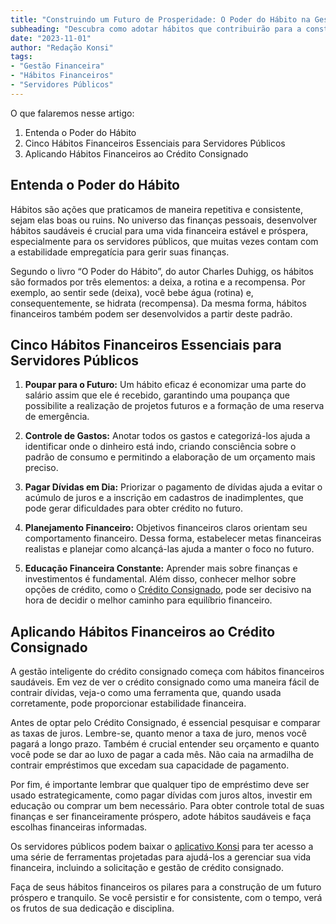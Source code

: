 ```yaml
---
title: "Construindo um Futuro de Prosperidade: O Poder do Hábito na Gestão Financeira"
subheading: "Descubra como adotar hábitos que contribuirão para a construção de solidez financeira, gerando tranquilidade e prosperidade para o futuro."
date: "2023-11-01"
author: "Redação Konsi"
tags:
- "Gestão Financeira"
- "Hábitos Financeiros"
- "Servidores Públicos"
---
```


O que falaremos nesse artigo:
1. Entenda o Poder do Hábito
2. Cinco Hábitos Financeiros Essenciais para Servidores Públicos
3. Aplicando Hábitos Financeiros ao Crédito Consignado

## **Entenda o Poder do Hábito**

Hábitos são ações que praticamos de maneira repetitiva e consistente, sejam elas boas ou ruins. No universo das finanças pessoais, desenvolver hábitos saudáveis é crucial para uma vida financeira estável e próspera, especialmente para os servidores públicos, que muitas vezes contam com a estabilidade empregatícia para gerir suas finanças.

Segundo o livro “O Poder do Hábito”, do autor Charles Duhigg, os hábitos são formados por três elementos: a deixa, a rotina e a recompensa. Por exemplo, ao sentir sede (deixa), você bebe água (rotina) e, consequentemente, se hidrata (recompensa). Da mesma forma, hábitos financeiros também podem ser desenvolvidos a partir deste padrão.

## **Cinco Hábitos Financeiros Essenciais para Servidores Públicos**

1. **Poupar para o Futuro:** Um hábito eficaz é economizar uma parte do salário assim que ele é recebido, garantindo uma poupança que possibilite a realização de projetos futuros e a formação de uma reserva de emergência.
   
   
2. **Controle de Gastos:** Anotar todos os gastos e categorizá-los ajuda a identificar onde o dinheiro está indo, criando consciência sobre o padrão de consumo e permitindo a elaboração de um orçamento mais preciso.

3. **Pagar Dívidas em Dia:** Priorizar o pagamento de dívidas ajuda a evitar o acúmulo de juros e a inscrição em cadastros de inadimplentes, que pode gerar dificuldades para obter crédito no futuro.

4. **Planejamento Financeiro:** Objetivos financeiros claros orientam seu comportamento financeiro. Dessa forma, estabelecer metas financeiras realistas e planejar como alcançá-las ajuda a manter o foco no futuro.

5. **Educação Financeira Constante:** Aprender mais sobre finanças e investimentos é fundamental. Além disso, conhecer melhor sobre opções de crédito, como o [Crédito Consignado](https://konsi.com.br/postagens/por-que-o-crdito-consignado-a-melhor-escolha-para-servidores-pblicos), pode ser decisivo na hora de decidir o melhor caminho para equilíbrio financeiro.

## **Aplicando Hábitos Financeiros ao Crédito Consignado**

A gestão inteligente do crédito consignado começa com hábitos financeiros saudáveis. Em vez de ver o crédito consignado como uma maneira fácil de contrair dívidas, veja-o como uma ferramenta que, quando usada corretamente, pode proporcionar estabilidade financeira.

Antes de optar pelo Crédito Consignado, é essencial pesquisar e comparar as taxas de juros. Lembre-se, quanto menor a taxa de juro, menos você pagará a longo prazo. Também é crucial entender seu orçamento e quanto você pode se dar ao luxo de pagar a cada mês. Não caia na armadilha de contrair empréstimos que excedam sua capacidade de pagamento.

Por fim, é importante lembrar que qualquer tipo de empréstimo deve ser usado estrategicamente, como pagar dívidas com juros altos, investir em educação ou comprar um bem necessário. Para obter controle total de suas finanças e ser financeiramente próspero, adote hábitos saudáveis e faça escolhas financeiras informadas.

Os servidores públicos podem baixar o [aplicativo Konsi](https://konsi.com.br/app-download) para ter acesso a uma série de ferramentas projetadas para ajudá-los a gerenciar sua vida financeira, incluindo a solicitação e gestão de crédito consignado.

Faça de seus hábitos financeiros os pilares para a construção de um futuro próspero e tranquilo. Se você persistir e for consistente, com o tempo, verá os frutos de sua dedicação e disciplina.
